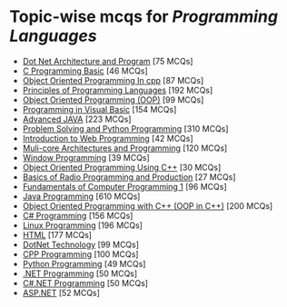 # Topic-wise mcqs for *Programming Languages*

- [Dot Net Architecture and Program](https://mcqmate.com/topic/dot-net-architecture-and-program) [75 MCQs]
- [C Programming Basic](https://mcqmate.com/topic/c-programming-basic) [46 MCQs]
- [Object Oriented Programming In cpp](https://mcqmate.com/topic/object-oriented-programming-in-cpp) [87 MCQs]
- [Principles of Programming Languages](https://mcqmate.com/topic/principles-of-programming-languages) [192 MCQs]
- [Object Oriented Programming \(OOP\)](https://mcqmate.com/topic/object-oriented-programming) [99 MCQs]
- [Programming in Visual Basic](https://mcqmate.com/topic/programming-in-visual-basic) [154 MCQs]
- [Advanced JAVA](https://mcqmate.com/topic/advanced-java) [223 MCQs]
- [Problem Solving and Python Programming](https://mcqmate.com/topic/problem-solving-and-python-programming) [310 MCQs]
- [Introduction to Web Programming](https://mcqmate.com/topic/introduction-to-web-programming) [42 MCQs]
- [Muli\-core Architectures and Programming](https://mcqmate.com/topic/muli-core-architectures-and-programming) [120 MCQs]
- [Window Programming](https://mcqmate.com/topic/window-programming) [39 MCQs]
- [Object Oriented Programming Using C\+\+](https://mcqmate.com/topic/object-oriented-programming-using-c) [30 MCQs]
- [Basics of Radio Programming and Production](https://mcqmate.com/topic/basics-of-radio-programming-and-production) [27 MCQs]
- [Fundamentals of Computer Programming 1](https://mcqmate.com/topic/fundamentals-of-computer-programming-1) [96 MCQs]
- [Java Programming](https://mcqmate.com/topic/java-programming) [610 MCQs]
- [Object Oriented Programming with C\+\+ \(OOP in C\+\+\)](https://mcqmate.com/topic/object-oriented-programming-with-c) [200 MCQs]
- [C\# Programming](https://mcqmate.com/topic/c-programming) [156 MCQs]
- [Linux Programming](https://mcqmate.com/topic/linux-programming) [196 MCQs]
- [HTML](https://mcqmate.com/topic/html) [177 MCQs]
- [DotNet Technology](https://mcqmate.com/topic/dotnet-technology) [99 MCQs]
- [CPP Programming](https://mcqmate.com/topic/cpp-programming) [100 MCQs]
- [Python Programming](https://mcqmate.com/topic/python-programming) [49 MCQs]
- [\.NET Programming](https://mcqmate.com/topic/net-programming) [50 MCQs]
- [C\#\.NET Programming](https://mcqmate.com/topic/cnet-programming) [50 MCQs]
- [ASP\.NET](https://mcqmate.com/topic/aspnet) [52 MCQs]
